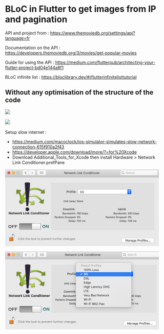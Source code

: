 # BLoC in Flutter to get images from IP and pagination

API and project from : https://www.themoviedb.org/settings/api?language=fr

Documentation on the API : https://developers.themoviedb.org/3/movies/get-popular-movies

Guide for using the API : https://medium.com/flutterpub/architecting-your-flutter-project-bd04e144a8f1

BLoC infinite list : https://bloclibrary.dev/#/flutterinfinitelisttutorial


## Without any optimisation of the structure of the code

![](3g-no-optimisation.gif)


![](3g-no-optimisation-2.gif)


Setup slow internet : 
- https://medium.com/macoclock/ios-simulator-simulates-slow-network-connection-615f910a2f43<br/>
- https://developer.apple.com/download/more/?=for%20Xcode<br/>
- Download Additional_Tools_for_Xcode then install Hardware > Network Link Conditioner.prefPane

![](assets/network-link-1.png)


![](assets/network-link-2.png)